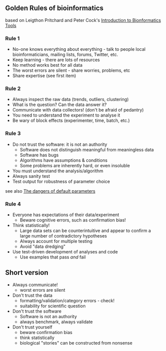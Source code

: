## Golden Rules of bioinformatics

based on Leigthon Pritchard and Peter Cock's [Introduction to Bionformatics Tools](http://de.slideshare.net/leightonp/golden-rules-of-bioinformatics)


### Rule 1
- No-one knows everything about everything - talk to people
  local bioinformaticians, mailing lists, forums, Twitter, etc.
- Keep learning - there are lots of resources
- No method works best for all data 
- The worst errors are silent - share worries, problems, etc
- Share expertise (see first item)

### Rule 2
- Always inspect the raw data (trends, outliers, clustering)
- What is the question? Can the data answer it?
- Communicate with data collectors! (don't be afraid of pedantry)
 - You need to understand the experiment to analyse it
 - Be wary of block effects (experimenter, time, batch, etc.)

### Rule 3
- Do not trust the software: it is not an authority
  - Software does not distinguish meaningful from meaningless data
  - Software has bugs
  - Algorithms have assumptions & conditions
  - Some problems are inherently hard, or even insoluble
- You must understand the analysis/algorithm
- Always sanity test
- Test output for robustness of parameter choice

see also [The dangers of default parameters](http://www.acgt.me/blog/2015/4/27/the-dangers-of-default-parameters-in-bioinformatics-lessons-from-bowtie-and-tophat)

### Rule 4
- Everyone has expectations of their data/experiment
  - Beware cognitive errors, such as confirmation bias!
- Think statistically!
  - Large data sets can be counterintuitive and appear to confirm a
   large number of contradictory hypotheses
  - Always account for multiple testing
  - Avoid "data dredging"
- Use test-driven development of analyses and code
  - Use examples that pass *and* fail


## Short version
- Always communicate!
  - worst errors are silent
- Don't trust the data
  - formatting/validation/category errors - check!
  - suitability for scientific question
- Don't trust the software
  - Software is not an authority
  - always benchmark, always validate
- Don't trust yourself
  - beware confirmation bias
  - think statistically
  - biological "stories" can be constructed from nonsense


